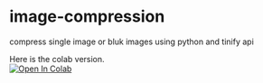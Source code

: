 # image-compression
compress single image or bluk images  using python and tinify api

Here is the colab version. <br>
[![Open In Colab](https://colab.research.google.com/assets/colab-badge.svg)](https://colab.research.google.com/github.com/bmox/image-compression/blob/main/image_compression.ipynb)
